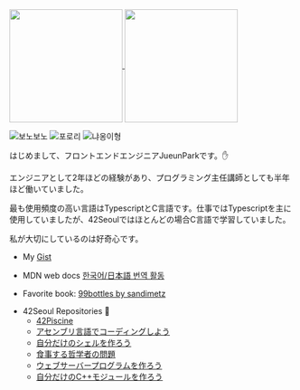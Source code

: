 <a href="https://github.com/humonnom">
  <img height=200 align="center" src="https://github-readme-stats.vercel.app/api?username=humonnom&theme=tokyonight" />
</a>
<a href="https://github.com/humonnom">
  <img height=200 align="center" src="https://github-readme-stats.vercel.app/api/top-langs?username=humonnom&layout=compact&langs_count=8&card_width=320&hide_progress=true&theme=tokyonight" />
</a>

![보노보노](https://github.com/user-attachments/assets/98c4d23b-bf75-4f7c-9542-47ce56d05611)
![포로리](https://github.com/user-attachments/assets/6e2da0ca-7301-4311-a731-e262d98b464e)
![냐옹이형](https://github.com/user-attachments/assets/20b2f821-241e-4a9c-a07b-8dcb078d5cc8)

はじめまして、フロントエンドエンジニアJueunParkです。✋

エンジニアとして2年ほどの経験があり、プログラミング主任講師としても半年ほど働いていました。

最も使用頻度の高い言語はTypescriptとC言語です。仕事ではTypescriptを主に使用していましたが、42Seoulではほとんどの場合C言語で学習していました。

私が大切にしているのは好奇心です。

* My [Gist](https://gist.github.com/humonnom)

* MDN web docs [한국어/日本語 번역 활동](https://github.com/mdn/translated-content/pulls?q=is:pr+author:humonnom)

* Favorite book: [99bottles by sandimetz](https://sandimetz.com/99bottles)

<!--
<a>
<img height=50 align="center" src="https://github.com/user-attachments/assets/98c4d23b-bf75-4f7c-9542-47ce56d05611" />
</a>
* 처음 배운 언어는 C언어로, 이후 2년간 C언어를 주로 사용했습니다.
* 2022년 7월부터 ![frontend](https://img.shields.io/badge/Frontend-skyblue) 개발자로 일하고 있습니다. 주로 ![react](https://img.shields.io/badge/React-white)를 사용합니다.
* 프로그래밍 교육에 관심이 있어서 ![](https://img.shields.io/badge/인프런-grey) 등 에서 멘토로 활동하고 있습니다.
* 2024년 목표는
   * 외국어(![jp](https://img.shields.io/badge/일본어-grey)와 ![en](https://img.shields.io/badge/영어-grey)) 회화를 열심히 하는 것입니다.
      * ![jp](https://img.shields.io/badge/일본어-grey) ![jp](https://img.shields.io/badge/JLPT_N2-yellow) ![DONE](https://img.shields.io/badge/취득완료!-blue)
      * ![en](https://img.shields.io/badge/영어-grey) ![en](https://img.shields.io/badge/영어회화어플-yellow) ![START](https://img.shields.io/badge/시작했음-skyblue)
   * 오픈소스 기여도 틈틈이 해보려고 합니다.

   * ![](https://img.shields.io/badge/transition_property-yellow) ![](https://img.shields.io/badge/반영완료-blue)
   * ![](https://img.shields.io/badge/transition_duration-yellow) ![](https://img.shields.io/badge/반영완료-blue)
   * ![](https://img.shields.io/badge/transition_property-yellow) ![](https://img.shields.io/badge/반영완료-blue)
   * ![](https://img.shields.io/badge/transition_duration-yellow) ![](https://img.shields.io/badge/반영완료-blue)
   
-->

* 42Seoul Repositories 🎵
   * [42Piscine](https://github.com/humonnom/42-piscine)
   * [アセンブリ言語でコーディングしよう](https://github.com/humonnom/42-llibasm)
   * [自分だけのシェルを作ろう](https://github.com/humonnom/42-shellWeDance)
   * [食事する哲学者の問題](https://github.com/humonnom/42-philosophers)
   * [ウェブサーバープログラムを作ろう](https://github.com/humonnom/42-webserv-ref)
   * [自分だけのC++モジュールを作ろう](https://github.com/humonnom/42-cpp-modules)
